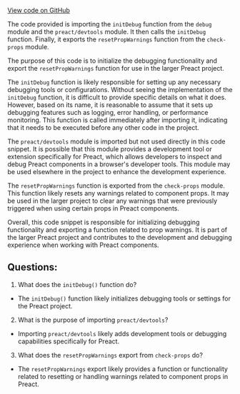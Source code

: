 [View code on GitHub](https://github.com/preactjs/preact/debug/src/index.js)

The code provided is importing the `initDebug` function from the `debug` module and the `preact/devtools` module. It then calls the `initDebug` function. Finally, it exports the `resetPropWarnings` function from the `check-props` module.

The purpose of this code is to initialize the debugging functionality and export the `resetPropWarnings` function for use in the larger Preact project.

The `initDebug` function is likely responsible for setting up any necessary debugging tools or configurations. Without seeing the implementation of the `initDebug` function, it is difficult to provide specific details on what it does. However, based on its name, it is reasonable to assume that it sets up debugging features such as logging, error handling, or performance monitoring. This function is called immediately after importing it, indicating that it needs to be executed before any other code in the project.

The `preact/devtools` module is imported but not used directly in this code snippet. It is possible that this module provides a development tool or extension specifically for Preact, which allows developers to inspect and debug Preact components in a browser's developer tools. This module may be used elsewhere in the project to enhance the development experience.

The `resetPropWarnings` function is exported from the `check-props` module. This function likely resets any warnings related to component props. It may be used in the larger project to clear any warnings that were previously triggered when using certain props in Preact components.

Overall, this code snippet is responsible for initializing debugging functionality and exporting a function related to prop warnings. It is part of the larger Preact project and contributes to the development and debugging experience when working with Preact components.
## Questions: 
 1. What does the `initDebug()` function do?
- The `initDebug()` function likely initializes debugging tools or settings for the Preact project.

2. What is the purpose of importing `preact/devtools`?
- Importing `preact/devtools` likely adds development tools or debugging capabilities specifically for Preact.

3. What does the `resetPropWarnings` export from `check-props` do?
- The `resetPropWarnings` export likely provides a function or functionality related to resetting or handling warnings related to component props in Preact.